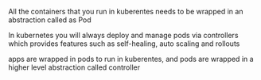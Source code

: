 

All the containers that you run in kuberentes needs to be wrapped in an abstraction called as Pod

In kubernetes you will always deploy and manage pods via controllers which provides features such as self-healing, auto scaling and rollouts 


apps are wrapped in pods to run in kuberentes, and pods are wrapped in a higher level abstraction called controller 